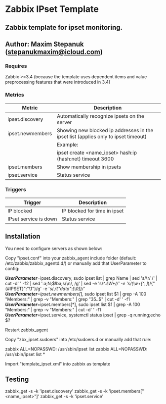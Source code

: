 # Zabbix IPset Template

## Zabbix template for ipset monitoring.

## Author: Maxim Stepanuk (stepanukmaxim@icloud.com)

### Requires

Zabbix >=3.4 (because the template uses dependent items and value preprocessing features that were introduced in 3.4)

### Metrics
|      Metric      | Description                                                                        |
|------------------|------------------------------------------------------------------------------------|
| ipset.discovery  | Automatically recognize ipsets on the server                                       |
| ipset.newmembers | Showing new blocked ip addresses in the ipset list (applies only to ipset timeout) |
|                  | Example:                                                                           |
|                  | ipset create <name_ipset> hash:ip (hash:net) timeout 3600                          |
| ipset.members    | Show membership in ipsets                                                          |
| ipset.service    | Status service                                                                     |


### Triggers
|     Trigger           |  Description                                                                  |
|-----------------------|-------------------------------------------------------------------------------|
| IP blocked            | IP blocked for time in ipset                                                  |
| IPset service is down | Status service                                                                |


## Installation

You need to configure servers as shown below:

Copy "ipset.conf" into your zabbix_agent include folder (default: /etc/zabbix/zabbix_agentd.d/) or manually add that UserParameter to config:

***UserParameter***=ipset.discovery, sudo ipset list | grep Name | sed 's/\r/ /' | cut -d' ' -f2 | sed ':a;N;$!ba;s/\n/, /g' | sed -e 's/^.*:\W\+//' -e 's/\(\w\+[^, ]*\)/{"{#IPSET}":"\1"}/g' -e 's/.*/{"data":[\0]}/'
***UserParameter***=ipset.newmembers[*], sudo ipset list $1 | grep -A 100 "Members:" | grep -v "Members:" | grep "35..$" | cut -d' ' -f1
***UserParameter***=ipset.members[*], sudo ipset list $1 | grep -A 100 "Members:" | grep -v "Members:" | cut -d' ' -f1
***UserParameter***=ipset.service, systemctl status ipset | grep -q running;echo $?

Restart zabbix_agent

Copy "zbx_ipset.sudoers" into /etc/sudoers.d or manually add that rule:

zabbix  ALL=NOPASSWD: /usr/sbin/ipset list
zabbix  ALL=NOPASSWD: /usr/sbin/ipset list *

Import "template_ipset.xml" into zabbix as template

## Testing

zabbix_get -s <ip> -k 'ipset.discovery'
zabbix_get -s <ip> -k 'ipset.members["<name_ipset>"]'
zabbix_get -s <ip> -k 'ipset.service'

